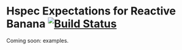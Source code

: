 Hspec Expectations for Reactive Banana [![Build Status](https://travis-ci.org/CRogers/hspec-reactive-banana.svg?branch=master)](https://travis-ci.org/CRogers/hspec-reactive-banana)
===

Coming soon: examples.
